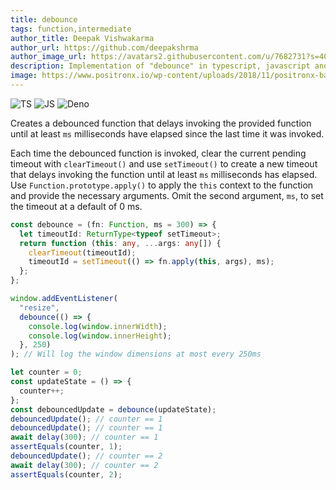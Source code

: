 ```yaml
---
title: debounce
tags: function,intermediate
author_title: Deepak Vishwakarma
author_url: https://github.com/deepakshrma
author_image_url: https://avatars2.githubusercontent.com/u/7682731?s=400
description: Implementation of "debounce" in typescript, javascript and deno.
image: https://www.positronx.io/wp-content/uploads/2018/11/positronx-banner-1152-1.jpg
---
```


![TS](https://img.shields.io/badge/supports-typescript-blue.svg?style=flat-square)
![JS](https://img.shields.io/badge/supports-javascript-yellow.svg?style=flat-square)
![Deno](https://img.shields.io/badge/supports-deno-green.svg?style=flat-square)

Creates a debounced function that delays invoking the provided function until at least `ms` milliseconds have elapsed since the last time it was invoked.

Each time the debounced function is invoked, clear the current pending timeout with `clearTimeout()` and use `setTimeout()` to create a new timeout that delays invoking the function until at least `ms` milliseconds has elapsed. Use `Function.prototype.apply()` to apply the `this` context to the function and provide the necessary arguments.
Omit the second argument, `ms`, to set the timeout at a default of 0 ms.

```ts title="typescript"
const debounce = (fn: Function, ms = 300) => {
  let timeoutId: ReturnType<typeof setTimeout>;
  return function (this: any, ...args: any[]) {
    clearTimeout(timeoutId);
    timeoutId = setTimeout(() => fn.apply(this, args), ms);
  };
};
```

```ts title="typescript"
window.addEventListener(
  "resize",
  debounce(() => {
    console.log(window.innerWidth);
    console.log(window.innerHeight);
  }, 250)
); // Will log the window dimensions at most every 250ms

let counter = 0;
const updateState = () => {
  counter++;
};
const debouncedUpdate = debounce(updateState);
debouncedUpdate(); // counter == 1
debouncedUpdate(); // counter == 1
await delay(300); // counter == 1
assertEquals(counter, 1);
debouncedUpdate(); // counter == 2
await delay(300); // counter == 2
assertEquals(counter, 2);
```
